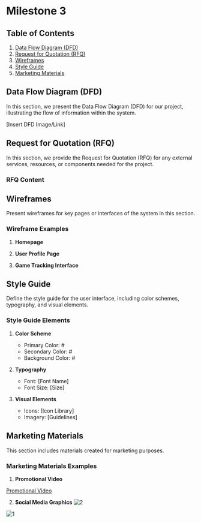 # Milestone 3

## Table of Contents

1. [Data Flow Diagram (DFD)](#data-flow-diagram-dfd)
2. [Request for Quotation (RFQ)](#request-for-quotation-rfq)
3. [Wireframes](#wireframes)
4. [Style Guide](#style-guide)
5. [Marketing Materials](#marketing-materials)

## Data Flow Diagram (DFD)

In this section, we present the Data Flow Diagram (DFD) for our project, illustrating the flow of information within the system.

[Insert DFD Image/Link]

## Request for Quotation (RFQ)

In this section, we provide the Request for Quotation (RFQ) for any external services, resources, or components needed for the project.


### RFQ Content



## Wireframes

Present wireframes for key pages or interfaces of the system in this section.

### Wireframe Examples

1. **Homepage**
 

2. **User Profile Page**
   

3. **Game Tracking Interface**
  

## Style Guide

Define the style guide for the user interface, including color schemes, typography, and visual elements.

### Style Guide Elements

1. **Color Scheme**
   - Primary Color: #
   - Secondary Color: #
   - Background Color: #

2. **Typography**
   - Font: [Font Name]
   - Font Size: [Size]

3. **Visual Elements**
   - Icons: [Icon Library]
   - Imagery: [Guidelines]

## Marketing Materials

This section includes materials created for marketing purposes.

### Marketing Materials Examples


1. **Promotional Video**

[Promotional Video](https://github.com/cis-famu/GameTrack/assets/110430142/feca63d0-d88c-48f0-9ec6-9eeaa80901e9)


2. **Social Media Graphics**
  ![2](https://github.com/cis-famu/GameTrack/assets/110430142/a5f66dc0-f80e-4bd3-bc40-d78f52b39730)

![1](https://github.com/cis-famu/GameTrack/assets/110430142/29b6a4bb-3fd9-4dbd-a8d9-1573bef3273d)


